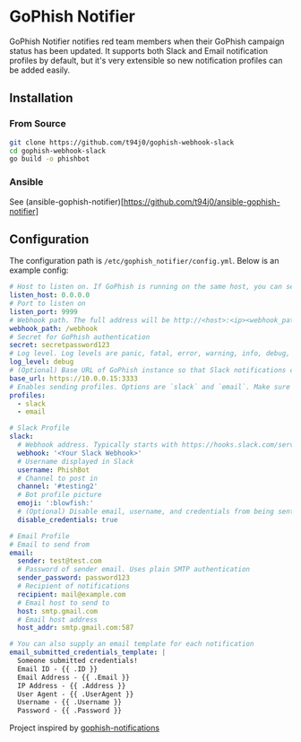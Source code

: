 # GoPhish Notifier

GoPhish Notifier notifies red team members when their GoPhish campaign status
has been updated. It supports both Slack and Email notification profiles by
default, but it's very extensible so new notification profiles can be added
easily.


## Installation

### From Source

```bash
git clone https://github.com/t94j0/gophish-webhook-slack
cd gophish-webhook-slack
go build -o phishbot
```

### Ansible

See (ansible-gophish-notifier)[https://github.com/t94j0/ansible-gophish-notifier]

## Configuration

The configuration path is `/etc/gophish_notifier/config.yml`. Below is an example config:

```yaml
# Host to listen on. If GoPhish is running on the same host, you can set this to 127.0.0.1
listen_host: 0.0.0.0
# Port to listen on
listen_port: 9999
# Webhook path. The full address will be http://<host>:<ip><webhook_path>. Ex: http://127.0.0.1:9999/webhook
webhook_path: /webhook
# Secret for GoPhish authentication
secret: secretpassword123
# Log level. Log levels are panic, fatal, error, warning, info, debug, trace.
log_level: debug
# (Optional) Base URL of GoPhish instance so that Slack notifications can link to campaign
base_url: https://10.0.0.15:3333
# Enables sending profiles. Options are `slack` and `email`. Make sure to configure the required parameters for each profile
profiles:
  - slack
  - email

# Slack Profile
slack:
  # Webhook address. Typically starts with https://hooks.slack.com/services/...
  webhook: '<Your Slack Webhook>'
  # Username displayed in Slack
  username: PhishBot
  # Channel to post in
  channel: '#testing2'
  # Bot profile picture
  emoji: ':blowfish:'
  # (Optional) Disable email, username, and credentials from being sent to Slack
  disable_credentials: true

# Email Profile
# Email to send from
email:
  sender: test@test.com
  # Password of sender email. Uses plain SMTP authentication
  sender_password: password123
  # Recipient of notifications
  recipient: mail@example.com
  # Email host to send to
  host: smtp.gmail.com
  # Email host address
  host_addr: smtp.gmail.com:587

# You can also supply an email template for each notification
email_submitted_credentials_template: |
  Someone submitted credentials!
  Email ID - {{ .ID }}
  Email Address - {{ .Email }}
  IP Address - {{ .Address }}
  User Agent - {{ .UserAgent }}
  Username - {{ .Username }}
  Password - {{ .Password }}
```

Project inspired by [gophish-notifications]

[gophish-notifications]: https://github.com/dunderhay/gophish-notifications
